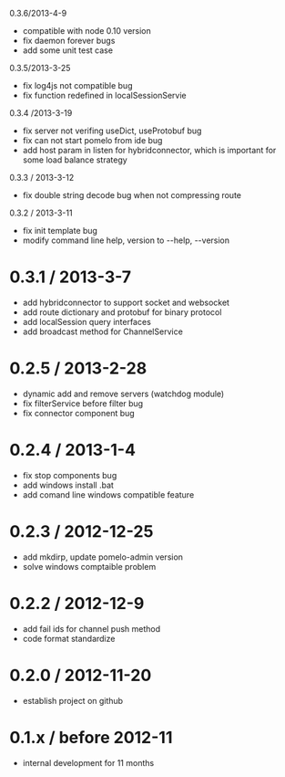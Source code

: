 0.3.6/2013-4-9
* compatible with node 0.10 version
* fix daemon forever bugs
* add some unit test case

0.3.5/2013-3-25
* fix log4js not compatible bug
* fix function redefined in localSessionServie

0.3.4 /2013-3-19
* fix server not verifing useDict, useProtobuf bug
* fix can not start pomelo from ide bug 
* add host param in listen for hybridconnector, which is important for some load balance strategy

0.3.3 / 2013-3-12
* fix double string decode bug when not compressing route

0.3.2 / 2013-3-11
* fix init template bug
* modify command line help, version to --help, --version

0.3.1 / 2013-3-7
==================

* add hybridconnector to support socket and websocket
* add route dictionary and protobuf for binary protocol
* add localSession query interfaces
* add broadcast method for ChannelService

0.2.5 / 2013-2-28
==================

* dynamic add and remove servers (watchdog module)
* fix filterService before filter bug
* fix connector component bug

0.2.4 / 2013-1-4
==================

* fix stop components bug
* add windows install .bat
* add comand line windows compatible feature


0.2.3 / 2012-12-25
==================

* add mkdirp, update pomelo-admin version
* solve windows comptaible problem

0.2.2 / 2012-12-9
==================

* add fail ids for channel push method
* code format standardize


0.2.0 / 2012-11-20
==================

* establish project on github


0.1.x / before 2012-11
==================

* internal development for 11 months
